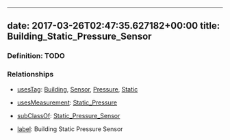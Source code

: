 
---
date: 2017-03-26T02:47:35.627182+00:00
title: Building_Static_Pressure_Sensor
---
### Definition: TODO

### Relationships

* [usesTag](https://brickschema.org/schema/1.0/BrickFrame#usesTag): [Building](https://brickschema.org/schema/1.0/BrickTag#Building), [Sensor](https://brickschema.org/schema/1.0/BrickTag#Sensor), [Pressure](https://brickschema.org/schema/1.0/BrickTag#Pressure), [Static](https://brickschema.org/schema/1.0/BrickTag#Static)

* [usesMeasurement](https://brickschema.org/schema/1.0/BrickFrame#usesMeasurement): [Static_Pressure](https://brickschema.org/schema/1.0/Brick#Static_Pressure)

* [subClassOf](http://www.w3.org/2000/01/rdf-schema#subClassOf): [Static_Pressure_Sensor](https://brickschema.org/schema/1.0/Brick#Static_Pressure_Sensor)

* [label](http://www.w3.org/2000/01/rdf-schema#label): Building Static Pressure Sensor
